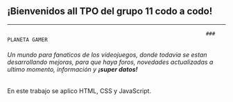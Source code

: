 ## ¡Bienvenidos all TPO del grupo 11 codo a codo!

------------

                                                                    ### PLANETA GAMER 

###### Un mundo para fanaticos de los videojuegos, donde todavia se estan desarrollando mejoras, para que haya foros, novedades actualizadas a ultimo momento, información y **¡super datos!**

En este trabajo se aplico HTML, CSS y JavaScript.
